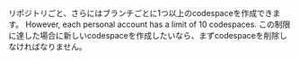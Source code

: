 リポジトリごと、さらにはブランチごとに1つ以上のcodespaceを作成できます。 However, each personal account has a limit of 10 codespaces. この制限に達した場合に新しいcodespaceを作成したいなら、まずcodespaceを削除しなければなりません。
